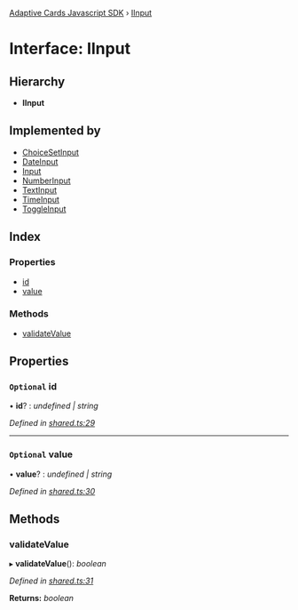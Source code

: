 [Adaptive Cards Javascript SDK](../README.md) › [IInput](iinput.md)

# Interface: IInput

## Hierarchy

* **IInput**

## Implemented by

* [ChoiceSetInput](../classes/choicesetinput.md)
* [DateInput](../classes/dateinput.md)
* [Input](../classes/input.md)
* [NumberInput](../classes/numberinput.md)
* [TextInput](../classes/textinput.md)
* [TimeInput](../classes/timeinput.md)
* [ToggleInput](../classes/toggleinput.md)

## Index

### Properties

* [id](iinput.md#optional-id)
* [value](iinput.md#optional-value)

### Methods

* [validateValue](iinput.md#validatevalue)

## Properties

### `Optional` id

• **id**? : *undefined | string*

*Defined in [shared.ts:29](https://github.com/microsoft/AdaptiveCards/blob/8588bd5ad/source/nodejs/adaptivecards/src/shared.ts#L29)*

___

### `Optional` value

• **value**? : *undefined | string*

*Defined in [shared.ts:30](https://github.com/microsoft/AdaptiveCards/blob/8588bd5ad/source/nodejs/adaptivecards/src/shared.ts#L30)*

## Methods

###  validateValue

▸ **validateValue**(): *boolean*

*Defined in [shared.ts:31](https://github.com/microsoft/AdaptiveCards/blob/8588bd5ad/source/nodejs/adaptivecards/src/shared.ts#L31)*

**Returns:** *boolean*
